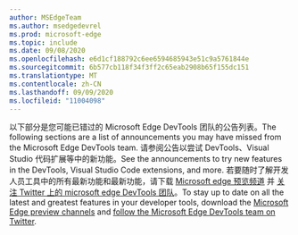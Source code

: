 ```yaml
---
author: MSEdgeTeam
ms.author: msedgedevrel
ms.prod: microsoft-edge
ms.topic: include
ms.date: 09/08/2020
ms.openlocfilehash: e6d1cf188792c6ee6594685943e51c9a5761844e
ms.sourcegitcommit: 6b577cb118f34f3ff2c65eab2908b65f155dc151
ms.translationtype: MT
ms.contentlocale: zh-CN
ms.lasthandoff: 09/09/2020
ms.locfileid: "11004098"
---
```

<span data-ttu-id="037a9-101">以下部分是您可能已错过的 Microsoft Edge DevTools 团队的公告列表。</span><span class="sxs-lookup"><span data-stu-id="037a9-101">The following sections are a list of announcements you may have missed from the Microsoft Edge DevTools team.</span></span>  <span data-ttu-id="037a9-102">请参阅公告以尝试 DevTools、Visual Studio 代码扩展等中的新功能。</span><span class="sxs-lookup"><span data-stu-id="037a9-102">See the announcements to try new features in the DevTools, Visual Studio Code extensions, and more.</span></span>  <span data-ttu-id="037a9-103">若要随时了解开发人员工具中的所有最新功能和最新功能，请下载 [Microsoft edge 预览频道][MicrosoftEdgePreviewChannels] 并 [关注 Twitter 上的 microsoft edge DevTools 团队][EdgeDevToolsTwitterAccount]。</span><span class="sxs-lookup"><span data-stu-id="037a9-103">To stay up to date on all the latest and greatest features in your developer tools, download the [Microsoft Edge preview channels][MicrosoftEdgePreviewChannels] and [follow the Microsoft Edge DevTools team on Twitter][EdgeDevToolsTwitterAccount].</span></span>  

<!-- links -->  

[MicrosoftEdgePreviewChannels]: https://www.microsoftedgeinsider.com/download "Microsoft Edge 预览频道"  

[EdgeDevToolsTwitterAccount]: https://twitter.com/EdgeDevTools "@EdgeDevTools Twitter 帐户"  
